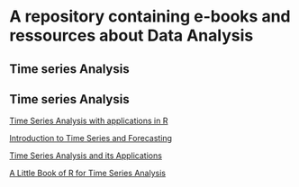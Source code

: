 # A repository containing e-books and ressources about Data Analysis


## Time series Analysis

## Time series Analysis


[Time Series Analysis with applications in R](https://github.com/JRigh/Books-of-Statistics/blob/main/Time%20Series%20Analysis/2008_Book_TimeSeriesAnalysis.pdf)


[Introduction to Time Series and Forecasting ](https://github.com/JRigh/Books-of-Statistics/blob/main/Time%20Series%20Analysis/Brockwell_Davies_introduction%20time%20series.pdf)


[Time Series Analysis and its Applications ](https://github.com/JRigh/Books-of-Statistics/blob/main/Time%20Series%20Analysis/TimeSeries.pdf)


[A Little Book of R for Time Series Analysis ](https://github.com/JRigh/Books-of-Statistics/blob/main/Time%20Series%20Analysis/a-little-book-of-r-for-time-series.pdf)

